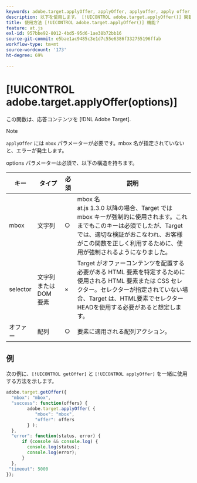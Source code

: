 ```yaml
---
keywords: adobe.target.applyOffer, applyOffer, applyoffer, apply offer, at.js，関数， $8
description: 以下を使用します。 [!UICONTROL adobe.target.applyOffer()] 関数 [!DNL Adobe Target] at.js JavaScript ライブラリを使用して、応答コンテンツを適用します。
title: 使用方法 [!UICONTROL adobe.target.applyOffer()] 機能？
feature: at.js
exl-id: 957bbe92-8012-4bd5-95d6-1ae38b72bb16
source-git-commit: e5bae1ac9485c3e1d7c55e6386f332755196ffab
workflow-type: tm+mt
source-wordcount: '173'
ht-degree: 69%

---
```


# [!UICONTROL adobe.target.applyOffer(options)]

この関数は、応答コンテンツを [!DNL Adobe Target].

>[!NOTE]
>
>`applyOffer` には `mbox` パラメーターが必要です。mbox 名が指定されていないと、エラーが発生します。

options パラメーターは必須で、以下の構造を持ちます。

| キー | タイプ | 必須 | 説明 |
|--- |--- |--- |--- |
| mbox | 文字列 | ○ | mbox 名<br />at.js 1.3.0 以降の場合、Target では mbox キーが強制的に使用されます。これまでもこのキーは必須でしたが、Target では、適切な検証がおこなわれ、お客様がこの関数を正しく利用するために、使用が強制されるようになりました。 |
| selector | 文字列または DOM 要素 | × | Target がオファーコンテンツを配置する必要がある HTML 要素を特定するために使用される HTML 要素または CSS セレクター。セレクターが指定されていない場合、Target は、HTML要素でセレクターHEADを使用する必要があると想定します。 |
| オファー | 配列 | ○ | 要素に適用される配列アクション。 |

## 例

次の例に、`[!UICONTROL getOffer]` と `[!UICONTROL applyOffer]` を一緒に使用する方法を示します。

```javascript {line-numbers="true"}
adobe.target.getOffer({   
  "mbox": "mbox",   
  "success": function(offers) {           
        adobe.target.applyOffer( {  
           "mbox": "mbox", 
           "offer": offers  
        } ); 
  },   
  "error": function(status, error) {           
      if (console && console.log) { 
        console.log(status); 
        console.log(error); 
      } 
  }, 
 "timeout": 5000 
}); 
```
